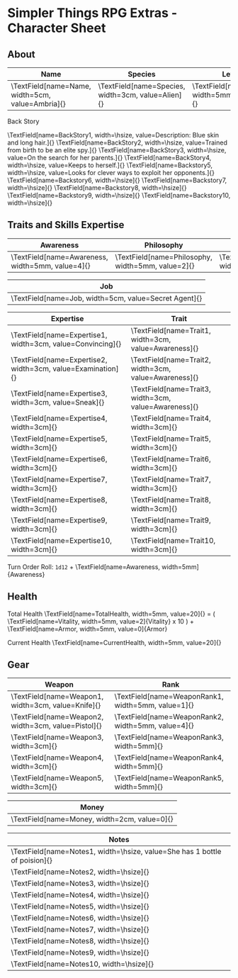 # Simpler Things RPG Extras - Character Sheet

## About

| Name | Species | Level |
| ---- | ------- | ----- |
| \TextField[name=Name, width=5cm, value=Ambria]{} | \TextField[name=Species, width=3cm, value=Alien]{} | \TextField[name=Level, width=5mm, value=1]{} |

Back Story

\TextField[name=BackStory1, width=\hsize, value=Description: Blue skin and long hair.]{}
\TextField[name=BackStory2, width=\hsize, value=Trained from birth to be an elite spy.]{}
\TextField[name=BackStory3, width=\hsize, value=On the search for her parents.]{}
\TextField[name=BackStory4, width=\hsize, value=Keeps to herself.]{}
\TextField[name=Backstory5, width=\hsize, value=Looks for clever ways to exploit her opponents.]{}
\TextField[name=Backstory6, width=\hsize]{}
\TextField[name=Backstory7, width=\hsize]{}
\TextField[name=Backstory8, width=\hsize]{}
\TextField[name=Backstory9, width=\hsize]{}
\TextField[name=Backstory10, width=\hsize]{}

## Traits and Skills Expertise

| Awareness | Philosophy | Vitality |
| --------- | ---------- | -------- |
| \TextField[name=Awareness, width=5mm, value=4]{} | \TextField[name=Philosophy, width=5mm, value=2]{} | \TextField[name=Vitality, width=5mm, value=2]{} |

| Job |
| --- |
| \TextField[name=Job, width=5cm, value=Secret Agent]{} |

| Expertise | Trait |
| --------- | ----- |
| \TextField[name=Expertise1, width=3cm, value=Convincing]{} | \TextField[name=Trait1, width=3cm, value=Awareness]{} |
| \TextField[name=Expertise2, width=3cm, value=Examination]{} | \TextField[name=Trait2, width=3cm, value=Awareness]{} |
| \TextField[name=Expertise3, width=3cm, value=Sneak]{} | \TextField[name=Trait3, width=3cm, value=Awareness]{} |
| \TextField[name=Expertise4, width=3cm]{} | \TextField[name=Trait4, width=3cm]{} |
| \TextField[name=Expertise5, width=3cm]{} | \TextField[name=Trait5, width=3cm]{} |
| \TextField[name=Expertise6, width=3cm]{} | \TextField[name=Trait6, width=3cm]{} |
| \TextField[name=Expertise7, width=3cm]{} | \TextField[name=Trait7, width=3cm]{} |
| \TextField[name=Expertise8, width=3cm]{} | \TextField[name=Trait8, width=3cm]{} |
| \TextField[name=Expertise9, width=3cm]{} | \TextField[name=Trait9, width=3cm]{} |
| \TextField[name=Expertise10, width=3cm]{} | \TextField[name=Trait10, width=3cm]{} |

Turn Order Roll: `1d12` + \TextField[name=Awareness, width=5mm]{Awareness}

## Health

Total Health \TextField[name=TotalHealth, width=5mm, value=20]{} = ( \TextField[name=Vitality, width=5mm, value=2]{Vitality} x 10 ) + \TextField[name=Armor, width=5mm, value=0]{Armor}

Current Health \TextField[name=CurrentHealth, width=5mm, value=20]{}

## Gear

| Weapon | Rank |
| ------ | ---- |
| \TextField[name=Weapon1, width=3cm, value=Knife]{} | \TextField[name=WeaponRank1, width=5mm, value=1]{} |
| \TextField[name=Weapon2, width=3cm, value=Pistol]{} | \TextField[name=WeaponRank2, width=5mm, value=4]{} |
| \TextField[name=Weapon3, width=3cm]{} | \TextField[name=WeaponRank3, width=5mm]{} |
| \TextField[name=Weapon4, width=3cm]{} | \TextField[name=WeaponRank4, width=5mm]{} |
| \TextField[name=Weapon5, width=3cm]{} | \TextField[name=WeaponRank5, width=5mm]{} |

| Money |
| ----- |
| \TextField[name=Money, width=2cm, value=0]{} |

| Notes |
| ----- |
| \TextField[name=Notes1, width=\hsize, value=She has 1 bottle of poision]{} |
| \TextField[name=Notes2, width=\hsize]{} |
| \TextField[name=Notes3, width=\hsize]{} |
| \TextField[name=Notes4, width=\hsize]{} |
| \TextField[name=Notes5, width=\hsize]{} |
| \TextField[name=Notes6, width=\hsize]{} |
| \TextField[name=Notes7, width=\hsize]{} |
| \TextField[name=Notes8, width=\hsize]{} |
| \TextField[name=Notes9, width=\hsize]{} |
| \TextField[name=Notes10, width=\hsize]{} |
